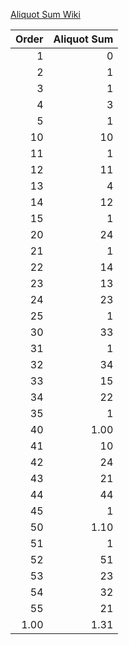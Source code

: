 [Aliquot Sum Wiki](https://en.wikipedia.org/wiki/Aliquot_sum)

Order | Aliquot Sum
---: | ---:
1 | 0
2 | 1
3 | 1
4 | 3
5 | 1
10 | 10
11 | 1
12 | 11
13 | 4
14 | 12
15 | 1
20 | 24
21 | 1
22 | 14
23 | 13
24 | 23
25 | 1
30 | 33
31 | 1
32 | 34
33 | 15
34 | 22
35 | 1
40 | 1.00
41 | 10
42 | 24
43 | 21
44 | 44
45 | 1
50 | 1.10
51 | 1
52 | 51
53 | 23
54 | 32
55 | 21
1.00 | 1.31
